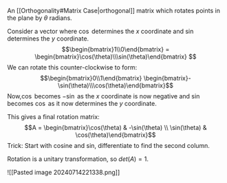 An [[Orthogonality#Matrix Case|orthogonal]] matrix which rotates points in the plane by $\theta$ radians.

Consider a vector where $\cos$ determines the $x$ coordinate and $\sin$ determines the $y$ coordinate.
$$\begin{bmatrix}1\\0\end{bmatrix} = \begin{bmatrix}\cos(\theta)\\\sin(\theta)\end{bmatrix} $$
We can rotate this counter-clockwise to form:
$$\begin{bmatrix}0\\1\end{bmatrix} \begin{bmatrix}-\sin(\theta)\\\cos(\theta)\end{bmatrix}$$
Now,$\cos$ becomes $-\sin$ as the $x$ coordinate is now negative and $\sin$ becomes $\cos$ as it now determines the $y$ coordinate.

This gives a final rotation matrix:
$$A = \begin{bmatrix}\cos(\theta) & -\sin(\theta) \\ 
\sin(\theta) & \cos(\theta)\end{bmatrix}$$
Trick:
Start with cosine and sin, differentiate to find the second column.

Rotation is a unitary transformation, so $det(A) = 1$.

![[Pasted image 20240714221338.png]]